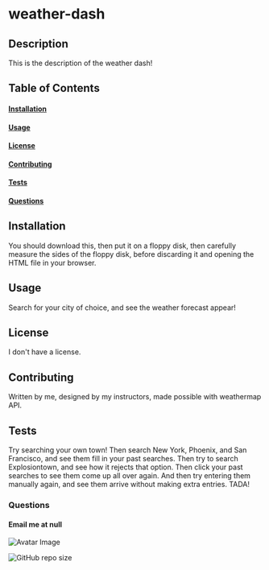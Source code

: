 
# weather-dash

## Description
This is the description of the weather dash!

## Table of Contents
#### [Installation](#installation)
#### [Usage](#usage)
#### [License](#license)
#### [Contributing](#contributing)
#### [Tests](#tests)
#### [Questions](#quesitons)

## Installation
You should download this, then put it on a floppy disk, then carefully measure the sides of the floppy disk, before discarding it and opening the HTML file in your browser.

## Usage
Search for your city of choice, and see the weather forecast appear!

## License
I don't have a license.

## Contributing
Written by me, designed by my instructors, made possible with weathermap API.

## Tests
Try searching your own town! Then search New York, Phoenix, and San Francisco, and see them fill in your past searches. Then try to search Explosiontown, and see how it rejects that option. Then click your past searches to see them come up all over again. And then try entering them manually again, and see them arrive without making extra entries. TADA!

### Questions
#### Email me at null

![Avatar Image](https://avatars3.githubusercontent.com/u/61757855?v=4)

![GitHub repo size](https://img.shields.io/github/repo-size/Stackandslash/weather-dash)
